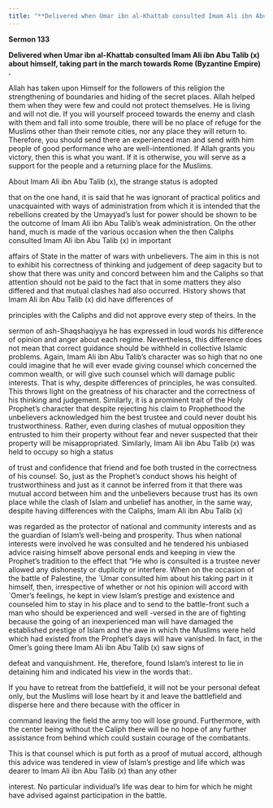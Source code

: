 ```yaml
---
title: "**Delivered when Umar ibn al-Khattab consulted Imam Ali ibn Abu Talib (x) about himself, taking part in the march towards Rome (Byzantine Empire) .**" 
---
```

**Sermon 133**

**Delivered when Umar ibn al\-Khattab consulted Imam Ali ibn Abu Talib \(x\) about himself, taking part in the march towards Rome \(Byzantine Empire\) \.**

Allah has taken upon Himself for the followers of this religion the strengthening of boundaries and hiding of the secret places\. Allah helped them when they were few and could not protect themselves\. He is living and will not die\. If you will yourself proceed towards the enemy and clash with them and fall into some trouble, there will be no place of refuge for the Muslims other than their remote cities, nor any place they will return to\. Therefore, you should send there an experienced man and send with him people of good performance who are well\-intentioned\. If Allah grants you victory, then this is what you want\. If it is otherwise, you will serve as a support for the people and a returning place for the Muslims\.

About Imam Ali ibn Abu Talib \(x\), the strange status is adopted

that on the one hand, it is said that he was ignorant of practical politics and unacquainted with ways of administration from which it is intended that the rebellions created by the Umayyad’s lust for power should be shown to be the outcome of Imam Ali ibn Abu Talib’s weak administration\. On the other hand, much is made of the various occasion when the then Caliphs consulted Imam Ali ibn Abu Talib \(x\) in important

affairs of State in the matter of wars with unbelievers\. The aim in this is not to exhibit his correctness of thinking and judgement of deep sagacity but to show that there was unity and concord between him and the Caliphs so that attention should not be paid to the fact that in some matters they also differed and that mutual clashes had also occurred\. History shows that Imam Ali ibn Abu Talib \(x\) did have differences of

principles with the Caliphs and did not approve every step of theirs\. In the

<a id="page548"></a>sermon of ash\-Shaqshaqiyya he has expressed in loud words his difference of opinion and anger about each regime\. Nevertheless, this difference does not mean that correct guidance should be withheld in collective Islamic problems\. Again, Imam Ali ibn Abu Talib’s character was so high that no one could imagine that he will ever evade giving counsel which concerned the common wealth, or will give such counsel which will damage public interests\. That is why, despite differences of principles, he was consulted\. This throws light on the greatness of his character and the correctness of his thinking and judgement\. Similarly, it is a prominent trait of the Holy Prophet’s character that despite rejecting his claim to Prophethood the unbelievers acknowledged him the best trustee and could never doubt his trustworthiness\. Rather, even during clashes of mutual opposition they entrusted to him their property without fear and never suspected that their property will be misappropriated\. Similarly, Imam Ali ibn Abu Talib \(x\) was held to occupy so high a status

of trust and confidence that friend and foe both trusted in the correctness of his counsel\. So, just as the Prophet’s conduct shows his height of trustworthiness and just as it cannot be inferred from it that there was mutual accord between him and the unbelievers because trust has its own place while the clash of Islam and unbelief has another, in the same way, despite having differences with the Caliphs, Imam Ali ibn Abu Talib \(x\)

was regarded as the protector of national and community interests and as the guardian of Islam’s well\-being and prosperity\. Thus when national interests were involved he was consulted and he tendered his unbiased advice raising himself above personal ends and keeping in view the Prophet’s tradition to the effect that “He who is consulted is a trustee never allowed any dishonesty or duplicity or interfere\. When on the occasion of the battle of Palestine, the \`Umar consulted him about his taking part in it himself, then, irrespective of whether or not his opinion will accord with \`Omer’s feelings, he kept in view Islam’s prestige and existence and counseled him to stay in his place and to send to the battle\-front such a man who should be experienced and well \-versed in the are of fighting because the going of an inexperienced man will have damaged the established prestige of Islam and the awe in which the Muslims were held which had existed from the Prophet’s days will have vanished\. In fact, in the Omer’s going there Imam Ali ibn Abu Talib \(x\) saw signs of

defeat and vanquishment\. He, therefore, found Islam’s interest to lie in detaining him and indicated his view in the words that:\.

If you have to retreat from the battlefield, it will not be your personal defeat only, but the Muslims will lose heart by it and leave the battlefield and disperse here and there because with the officer in

<a id="page549"></a>command leaving the field the army too will lose ground\. Furthermore, with the center being without the Caliph there will be no hope of any further assistance from behind which could sustain courage of the combatants\.

This is that counsel which is put forth as a proof of mutual accord, although this advice was tendered in view of Islam’s prestige and life which was dearer to Imam Ali ibn Abu Talib \(x\) than any other

interest\. No particular individual’s life was dear to him for which he might have advised against participation in the battle\.

